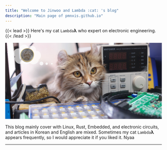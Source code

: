 ```yaml
---
title: "Welcome to Jinwoo and Lambda :cat: 's blog"
description: "Main page of pmnxis.github.io"
---
```


{{< lead >}} Here's my cat `Lambda`**λ** who expert on electronic engineering. {{< /lead >}}

<img src="LambdaClub.jpg">

This blog mainly cover with Linux, Rust, Embedded, and electronic circuits, and articles in Korean and English are mixed. Sometimes my cat `Lambda`**λ** appears frequently, so I would appreciate it if you liked it. Nyaa

---